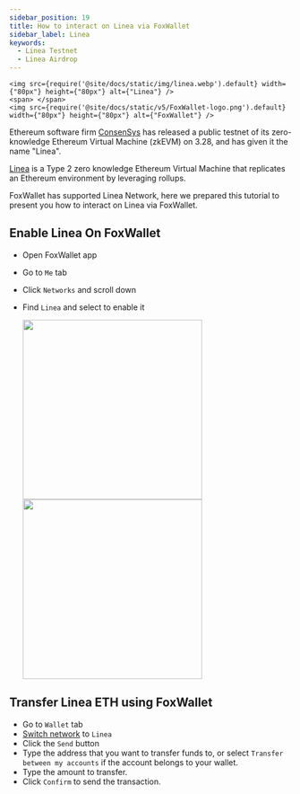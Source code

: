 ```yaml
---
sidebar_position: 19
title: How to interact on Linea via FoxWallet
sidebar_label: Linea
keywords:
  - Linea Testnet
  - Linea Airdrop
---
```


```mdx-code-block
<img src={require('@site/docs/static/img/linea.webp').default} width={"80px"} height={"80px"} alt={"Linea"} />
<span> </span>
<img src={require('@site/docs/static/v5/FoxWallet-logo.png').default} width={"80px"} height={"80px"} alt={"FoxWallet"} />
```

Ethereum software firm [ConsenSys](https://consensys.net/) has released a public testnet of its zero-knowledge Ethereum Virtual Machine (zkEVM) on 3.28, and has given it the name "Linea".

[Linea](https://linea.build/) is a Type 2 zero knowledge Ethereum Virtual Machine that replicates an Ethereum environment by leveraging rollups.

FoxWallet has supported Linea Network, here we prepared this tutorial to present you how to interact on Linea via FoxWallet.

## Enable Linea On FoxWallet
* Open FoxWallet app
* Go to `Me` tab
* Click `Networks` and scroll down
* Find `Linea` and select to enable it

    <img src="/img/docs/me-networks.webp" width="320" /><img src="/img/docs/linea.webp" width="320" />

## Transfer Linea ETH using FoxWallet
* Go to `Wallet` tab
* [Switch network](../basic/manage-funds#switch-networks) to `Linea`
* Click the `Send` button
* Type the address that you want to transfer funds to, or select `Transfer between my accounts` if the account belongs to your wallet.
* Type the amount to transfer.
* Click `Confirm` to send the transaction.